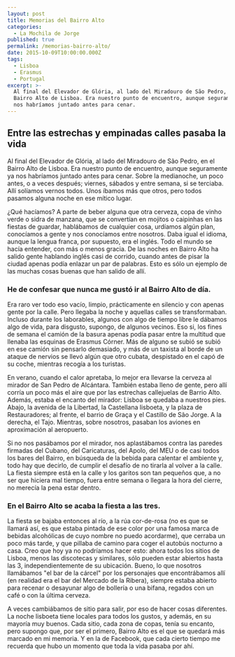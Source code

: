 ```yaml
---
layout: post
title: Memorias del Bairro Alto
categories:
  - La Mochila de Jorge
published: true
permalink: /memorias-bairro-alto/
date: 2015-10-09T10:00:00.000Z
tags:
  - Lisboa
  - Erasmus
  - Portugal
excerpt: >-
  Al final del Elevador de Glória, al lado del Miradouro de São Pedro, en el
  Bairro Alto de Lisboa. Era nuestro punto de encuentro, aunque seguramente ya
  nos habríamos juntado antes para cenar.
---
```

## Entre las estrechas y empinadas calles pasaba la vida
Al final del Elevador de Glória, al lado del Miradouro de São Pedro, en el Bairro Alto de Lisboa. Era nuestro punto de encuentro, aunque seguramente ya nos habríamos juntado antes para cenar. Sobre la medianoche, un poco antes, o a veces después; viernes, sábados y entre semana, si se terciaba. Allí solíamos vernos todos. Unos íbamos más que otros, pero todos pasamos alguna noche en ese mítico lugar.

¿Qué hacíamos? A parte de beber alguna que otra cerveza, copa de vinho verde o sidra de manzana, que se convertían en mojitos o caipinhas en las fiestas de guardar, hablábamos de cualquier cosa, urdíamos algún plan, conocíamos a gente y nos conocíamos entre nosotros. Daba igual el idioma, aunque la lengua franca, por supuesto, era el inglés. Todo el mundo se hacía entender, con más o menos gracia. De las noches en Bairro Alto ha salido gente hablando inglés casi de corrido, cuando antes de pisar la ciudad apenas podía enlazar un par de palabras. Esto es sólo un ejemplo de las muchas cosas buenas que han salido de allí.

### He de confesar que nunca me gustó ir al Bairro Alto de día.
Era raro ver todo eso vacío, limpio, prácticamente en silencio y con apenas gente por la calle. Pero llegaba la noche y aquellas calles se transformaban. Incluso durante los laborables, algunos con algo de tiempo libre le dábamos algo de vida, para disgusto, supongo, de algunos vecinos. Eso si, los fines de semana el camión de la basura apenas podía pasar entre la multitud que llenaba las esquinas de Erasmus Córner. Más de alguno se subió se subió en ese camión sin pensarlo demasiado, y más de un taxista al borde de un ataque de nervios se llevó algún que otro cubata, despistado en el capó de su coche, mientras recogía a los turistas.

En verano, cuando el calor apretaba, lo mejor era llevarse la cerveza al mirador de San Pedro de Alcántara. También estaba lleno de gente, pero allí corría un poco más el aire que por las estrechas callejuelas de Barrio Alto. Además, estaba el encanto del mirador: Lisboa se quedaba a nuestros pies. Abajo, la avenida de la Libertad, la Castellana lisboeta, y la plaza de Restauradores; al frente, el barrio de Graça y el Castillo de São Jorge. A la derecha, el Tajo. Mientras, sobre nosotros, pasaban los aviones en aproximación al aeropuerto.

Si no nos pasábamos por el mirador, nos aplastábamos contra las paredes firmadas del Cubano, del Caricaturas, del Apolo, del MEU o de casi todos los bares del Bairro, en búsqueda de la bebida para calentar el ambiente y, todo hay que decirlo, de cumplir el desafío de no tirarla al volver a la calle. La fiesta siempre está en la calle y los garitos son tan pequeños que, a no ser que hiciera mal tiempo, fuera entre semana o llegara la hora del cierre, no merecía la pena estar dentro. 

### En el Bairro Alto se acaba la fiesta a las tres.
La fiesta se bajaba entonces al río, a la rúa cor-de-rosa (no es que se llamará así, es que estaba pintada de ese color por una famosa marca de bebidas alcohólicas de cuyo nombre no puedo acordarme), que cerraba un poco más tarde, y que pillaba de camino para coger el autobús nocturno a casa. Creo que hoy ya no podríamos hacer esto: ahora todos los sitios de Lisboa, menos las discotecas y similares, sólo pueden estar abiertos hasta las 3, independientemente de su ubicación. Bueno, lo que nosotros llamábamos "el bar de la cárcel" por los personajes que encontrábamos allí (en realidad era el bar del Mercado de la Ribera), siempre estaba abierto para recenar o desayunar algo de bollería o una bifana, regados con un café o con la última cerveza. 

A veces cambiábamos de sitio para salir, por eso de hacer cosas diferentes. La noche lisboeta tiene locales para todos los gustos, y además, en su mayoría muy buenos. Cada sitio, cada zona de copas, tenía su encanto, pero supongo que, por ser el primero, Bairro Alto es el que se quedará más marcado en mi memoria. Y en la de Facebook, que cada cierto tiempo me recuerda que hubo un momento que toda la vida pasaba por ahí.
